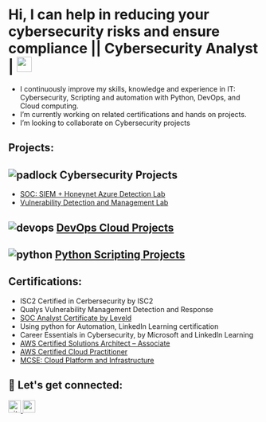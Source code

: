 <h1>Hi, I can help in reducing your cybersecurity risks and ensure compliance || Cybersecurity Analyst | <img src="https://media.giphy.com/media/WUlplcMpOCEmTGBtBW/giphy.gif" width="30"> </h1>

- I continuously improve my skills, knowledge and experience in IT: Cybersecurity, Scripting and automation with Python, DevOps, and Cloud computing.
- I’m currently working on related certifications and hands on projects.
- I’m looking to collaborate on Cybersecurity projects
## Projects:
## ![padlock](https://github.com/Isaac-Ayanda/Isaac-Ayanda/assets/26657037/61efac09-b326-4851-a25c-2751d0a63d3f)  <b> Cybersecurity Projects </b> 
- [SOC: SIEM + Honeynet Azure Detection Lab](https://github.com/Isaac-Ayanda/Cloud-SOC-Projects/blob/main/README.md)
- [Vulnerability Detection and Management Lab](https://github.com/Isaac-Ayanda/Vul-mgt-with-Nessus/blob/main/README.md)
## ![devops](https://github.com/Isaac-Ayanda/Isaac-Ayanda/assets/26657037/42b6dbd4-442e-413f-8833-5974997ad8dd) [DevOps Cloud Projects ](https://github.com/Isaac-Ayanda/DevOps_Projects/blob/main/README.md)
## ![python](https://github.com/Isaac-Ayanda/Isaac-Ayanda/assets/26657037/27dc0479-be1f-41b4-9fed-7a3029fe4e2b) [Python Scripting Projects](https://github.com/Isaac-Ayanda/Python-Scripting-portfolio/blob/main/README.md)

<!-- <img src="https://user-images.githubusercontent.com/64049432/203648913-38af64b1-2761-4a04-919d-aeb567935a47.gif" border-radius="5px" width="95%" height="600px"> -->
## Certifications:
- ISC2 Certified in Cerbersecurity by ISC2
- Qualys Vulnerability Management Detection and Response
- [SOC Analyst Certificate by Leveld](https://app.kajabi.com/certificates/0e536ee5/)
- Using python for Automation, LinkedIn Learning certification
- Career Essentials in Cybersecurity, by Microsoft and LinkedIn Learning 
- [AWS Certified Solutions Architect – Associate](https://www.credly.com/badges/70941d8f-a4f1-42f1-a92b-f55ef586932a/public_url)
- [AWS Certified Cloud Practitioner](https://www.credly.com/badges/855ce682-51a0-4632-b05a-e7a25dba9087/public_url)
- [MCSE: Cloud Platform and Infrastructure](https://www.credly.com/badges/b79c9c62-426c-4491-828e-97ddc19b2741/public_url)
## 🤝 Let's get connected:

<p align="left">
 <a href="https://github.com/Isaac-Ayanda" target="_blank">
<img src=https://img.shields.io/badge/github-%2324292e.svg?&style=for-the-badge&logo=github&logoColor=white alt=github" height=25/>
  <a href="https://www.linkedin.com/in/isaacayanda/"><img src="https://img.shields.io/badge/linkedin-%230077B5.svg?&style=for-the-badge&logo=linkedin&logoColor=white" height=25> </a>

</p>


